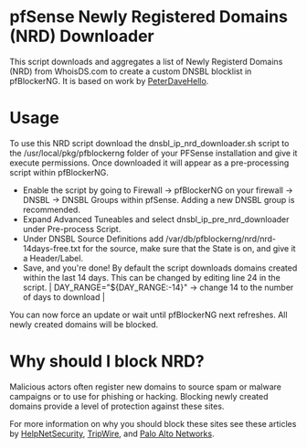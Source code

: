 # pfSense Newly Registered Domains (NRD) Downloader

This script downloads and aggregates a list of Newly Registerd Domains (NRD) from WhoisDS.com to create a custom DNSBL blocklist in pfBlockerNG. It is based on work by [PeterDaveHello](https://github.com/PeterDaveHello/nrd-list-downloader).

# Usage

To use this NRD script download the dnsbl_ip_nrd_downloader.sh script to the /usr/local/pkg/pfblockerng folder of your PFSense installation and give it execute permissions. Once downloaded it will appear as a pre-processing script within pfBlockerNG.

* Enable the script by going to Firewall -> pfBlockerNG on your firewall -> DNSBL -> DNSBL Groups within pfSense. Adding a new DNSBL group is recommended.
* Expand Advanced Tuneables and select dnsbl_ip_pre_nrd_downloader under Pre-process Script.
* Under DNSBL Source Definitions add /var/db/pfblockerng/nrd/nrd-14days-free.txt for the source, make sure that the State is on, and give it a Header/Label.
* Save, and you're done! By default the script downloads domains created within the last 14 days. This can be changed by editing line 24 in the script.
| DAY_RANGE="${DAY_RANGE:-14}" -> change 14 to the number of days to download |

You can now force an update or wait until pfBlockerNG next refreshes. All newly created domains will be blocked.

# Why should I block NRD?

Malicious actors often register new domains to source spam or malware campaigns or to use for phishing or hacking. Blocking newly created domains provide a level of protection against these sites.

For more information on why you should block these sites see these articles by [HelpNetSecurity](https://www.helpnetsecurity.com/2019/08/23/block-new-domains/), [TripWire](https://www.tripwire.com/state-of-security/block-newly-registered-domains-to-reduce-security-threats-in-your-organisation), and [Palo Alto Networks](https://unit42.paloaltonetworks.com/newly-registered-domains-malicious-abuse-by-bad-actors/).
